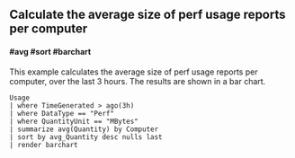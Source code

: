 ## Calculate the average size of perf usage reports per computer
#### #avg #sort #barchart
<!-- article_id: 3107‎2017‏‎03827034 -->

This example calculates the average size of perf usage reports per computer, over the last 3 hours.
The results are shown in a bar chart.
```OQL
Usage 
| where TimeGenerated > ago(3h)
| where DataType == "Perf" 
| where QuantityUnit == "MBytes" 
| summarize avg(Quantity) by Computer
| sort by avg_Quantity desc nulls last
| render barchart
```